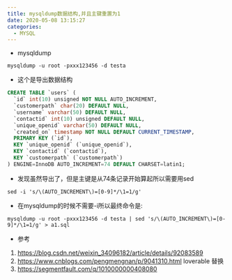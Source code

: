 ```yaml
---
title: mysqldump数据结构,并且主键重置为1
date: 2020-05-08 13:15:27
categories:
  - MYSQL
---
```

- mysqldump
```shell
mysqldump -u root -pxxx123456 -d testa  
```
- 这个是导出数据结构  

```sql
CREATE TABLE `users` (
  `id` int(10) unsigned NOT NULL AUTO_INCREMENT,
  `customerpath` char(20) DEFAULT NULL,
  `username` varchar(50) DEFAULT NULL,
  `contactid` int(10) unsigned DEFAULT NULL,
  `unique_openid` varchar(50) DEFAULT NULL,
  `created_on` timestamp NOT NULL DEFAULT CURRENT_TIMESTAMP,
  PRIMARY KEY (`id`),
  KEY `unique_openid` (`unique_openid`),
  KEY `contactid` (`contactid`),
  KEY `customerpath` (`customerpath`)
) ENGINE=InnoDB AUTO_INCREMENT=74 DEFAULT CHARSET=latin1;  
```

- 发现虽然导出了，但是主键是从74条记录开始算起所以需要用sed
```shell
sed -i 's/\(AUTO_INCREMENT\)=[0-9]*/\1=1/g'
```

- 在mysqldump的时候不需要-i所以最终命令是:   
```shell
mysqldump -u root -pxxx123456 -d testa | sed 's/\(AUTO_INCREMENT\)=[0-9]*/\1=1/g' > a1.sql
```


- 参考 
1. https://blog.csdn.net/weixin_34096182/article/details/92083589
2. https://www.cnblogs.com/pengmengnan/p/9041310.html loverable 替换
3. https://segmentfault.com/q/1010000000408080
